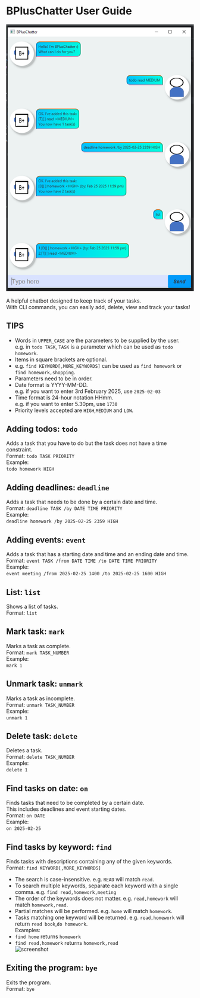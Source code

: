 # BPlusChatter User Guide

![screenshot](./Ui.png)

A helpful chatbot designed to keep track of your tasks. <br>
With CLI commands, you can easily add, delete, view and track your tasks!

## TIPS
- Words in ```UPPER_CASE``` are the parameters to be supplied by the user.<br>
e.g. in ```todo TASK```, ```TASK``` is a parameter which can be used as
```todo homework```.<br>
- Items in square brackets are optional.
- e.g. ```find KEYWORD[,MORE_KEYWORDS]``` can be used as
```find homework``` or ```find homework,shopping```.
- Parameters need to be in order.
- Date format is YYYY-MM-DD.<br>
e.g. if you want to enter 3rd February 2025, use ```2025-02-03```
- Time format is 24-hour notation HHmm.<br>
e.g. if you want to enter 5.30pm, use ```1730```
- Priority levels accepted are ```HIGH```,```MEDIUM``` and ```LOW```.

## Adding todos: ```todo```
Adds a task that you have to do but the task does not have a time constraint.<br>
Format: ```todo TASK PRIORITY```<br>
Example:<br>
```todo homework HIGH```

## Adding deadlines: ```deadline```
Adds a task that needs to be done by a certain date and time.<br>
Format: ```deadline TASK /by DATE TIME PRIORITY```<br>
Example:<br>
```deadline homework /by 2025-02-25 2359 HIGH```

## Adding events: ```event```
Adds a task that has a starting date and time and an ending date and time.<br>
Format: ```event TASK /from DATE TIME /to DATE TIME PRIORITY```<br>
Example:<br>
```event meeting /from 2025-02-25 1400 /to 2025-02-25 1600 HIGH```

## List: ```list```
Shows a list of tasks.<br>
Format: ```list```

## Mark task: ```mark```
Marks a task as complete.<br>
Format: ```mark TASK_NUMBER```<br>
Example:<br>
```mark 1```

## Unmark task: ```unmark```
Marks a task as incomplete.<br>
Format: ```unmark TASK_NUMBER```<br>
Example:<br>
```unmark 1```

## Delete task: ```delete```
Deletes a task.<br>
Format: ```delete TASK_NUMBER```<br>
Example:<br>
```delete 1```

## Find tasks on date: ```on```
Finds tasks that need to be completed by a certain date.<br>
This includes deadlines and event starting dates.<br>
Format: ```on DATE```<br>
Example:<br>
```on 2025-02-25```

## Find tasks by keyword: ```find```
Finds tasks with descriptions containing any of the given keywords.<br>
Format: ```find KEYWORD[,MORE_KEYWORDS]```
- The search is case-insensitive. e.g. ```READ``` will match ```read```.
- To search multiple keywords, separate each keyword with a single comma.
e.g. ```find read,homework,meeting```
- The order of the keywords does not matter. 
e.g. ```read,homework``` will match ```homework,read```.
- Partial matches will be performed.
e.g. ```home``` will match ```homework```.
- Tasks matching one keyword will be returned.
e.g. ```read,homework``` will return ```read book```,```do homework```.<br>
Examples:<br>
- ```find home``` returns ```homework```
- ```find read,homework``` returns ```homework,read```<br>
![screenshot](./find.png)

## Exiting the program: ```bye```
Exits the program.<br>
Format: ```bye```